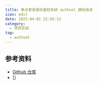 ```yaml
---
title: 单点登录身份鉴权系统 authset 源码阅读
icon: edit
date: 2023-04-01 22:56:13
category:
  - 项目实战
tag:
  - authset
---
```


## 参考资料
- [Github 仓库](https://github.com/opsets/authset)
- []